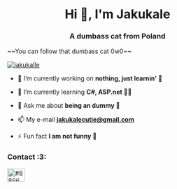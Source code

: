 <h1 align="center">Hi 👋, I'm Jakukale</h1>
<h3 align="center">A dumbass cat from Poland</h3>
~~You can follow that dumbass cat 0w0~~
<p align="left"> <a href="https://twitter.com/jakukalle" target="blank"><img src="https://img.shields.io/twitter/follow/jakukalle?logo=twitter&style=for-the-badge" alt="jakukalle" /></a> </p>

- 🔭 I’m currently working on **nothing, just learnin' 🌱**

- 🌱 I’m currently learning **C#, ASP.net 🌿🌳**

- 💬 Ask me about **being an dummy 🥔**

- 📫 My e-mail **jakukalecutie@gmail.com**

- ⚡ Fun fact **I am not funny 🥀**

<h3 align="left">Contact :3:</h3>
<p align="left">

<a href="https://discord.gg/#8866" target="blank"><img align="center" src="https://raw.githubusercontent.com/rahuldkjain/github-profile-readme-generator/master/src/images/icons/Social/discord.svg" alt="#8866" height="30" width="40" /></a>
</p>


